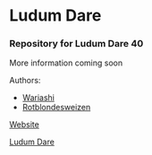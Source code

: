 # Ludum Dare 

### Repository for Ludum Dare 40 

More information coming soon 

Authors: 

* [Wariashi](https://github.com/wariashi)
* [Rotblondesweizen](https://github.com/pturon)

[Website](https://www.weizengaming.de)

[Ludum Dare](https://www.ldjam.com)